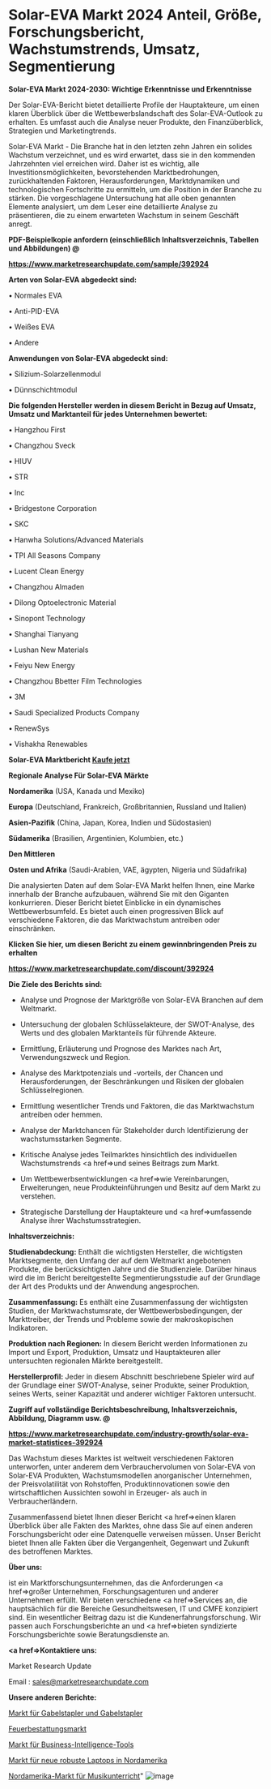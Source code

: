 # Solar-EVA Markt 2024 Anteil, Größe, Forschungsbericht, Wachstumstrends, Umsatz, Segmentierung

<strong>Solar-EVA Markt 2024-2030: Wichtige Erkenntnisse und Erkenntnisse</strong>

Der Solar-EVA-Bericht bietet detaillierte Profile der Hauptakteure, um einen klaren Überblick über die Wettbewerbslandschaft des Solar-EVA-Outlook zu erhalten. Es umfasst auch die Analyse neuer Produkte, den Finanzüberblick, Strategien und Marketingtrends.

Solar-EVA Markt - Die Branche hat in den letzten zehn Jahren ein solides Wachstum verzeichnet, und es wird erwartet, dass sie in den kommenden Jahrzehnten viel erreichen wird. Daher ist es wichtig, alle Investitionsmöglichkeiten, bevorstehenden Marktbedrohungen, zurückhaltenden Faktoren, Herausforderungen, Marktdynamiken und technologischen Fortschritte zu ermitteln, um die Position in der Branche zu stärken. Die vorgeschlagene Untersuchung hat alle oben genannten Elemente analysiert, um dem Leser eine detaillierte Analyse zu präsentieren, die zu einem erwarteten Wachstum in seinem Geschäft anregt.



<strong><b>PDF-Beispielkopie anfordern (einschließlich Inhaltsverzeichnis, Tabellen und Abbildungen) @ </b></strong>

<strong><a href=https://www.marketresearchupdate.com/sample/392924>

<strong>https://www.marketresearchupdate.com/sample/392924</u></a></strong></strong>



<strong>Arten von Solar-EVA abgedeckt sind:</strong>

• Normales EVA

• Anti-PID-EVA

• Weißes EVA

• Andere



<strong>Anwendungen von Solar-EVA abgedeckt sind:</strong>

• Silizium-Solarzellenmodul

• Dünnschichtmodul



<strong>Die folgenden Hersteller werden in diesem Bericht in Bezug auf Umsatz, Umsatz und Marktanteil für jedes Unternehmen bewertet:</strong>

• Hangzhou First

• Changzhou Sveck

• HIUV

• STR

• Inc

• Bridgestone Corporation

• SKC

• Hanwha Solutions/Advanced Materials

• TPI All Seasons Company

• Lucent Clean Energy

• Changzhou Almaden

• Dilong Optoelectronic Material

• Sinopont Technology

• Shanghai Tianyang

• Lushan New Materials

• Feiyu New Energy

• Changzhou Bbetter Film Technologies

• 3M

• Saudi Specialized Products Company

• RenewSys

• Vishakha Renewables



<strong>Solar-EVA Marktbericht <a href=https://www.marketresearchupdate.com/buynow/392924>Kaufe jetzt</a></strong>



<strong>Regionale Analyse Für Solar-EVA Märkte</strong>



<strong>Nordamerika</strong> (USA, Kanada und Mexiko)



<strong>Europa</strong> (Deutschland, Frankreich, Großbritannien, Russland und Italien)



<strong>Asien-Pazifik</strong> (China, Japan, Korea, Indien und Südostasien)



<strong>Südamerika</strong> (Brasilien, Argentinien, Kolumbien, etc.)



<strong>Den Mittleren</strong> 

<strong>Osten und Afrika</strong> (Saudi-Arabien, VAE, ägypten, Nigeria und Südafrika)

Die analysierten Daten auf dem Solar-EVA Markt helfen Ihnen, eine Marke innerhalb der Branche aufzubauen, während Sie mit den Giganten konkurrieren. Dieser Bericht bietet Einblicke in ein dynamisches Wettbewerbsumfeld. Es bietet auch einen progressiven Blick auf verschiedene Faktoren, die das Marktwachstum antreiben oder einschränken.



<strong>Klicken Sie hier, um diesen Bericht zu einem gewinnbringenden Preis zu erhalten
</strong>

<strong><a href=https://www.marketresearchupdate.com/discount/392924>https://www.marketresearchupdate.com/discount/392924</b></u></strong></a>



<strong>Die Ziele des Berichts sind:</strong>

- Analyse und Prognose der Marktgröße von Solar-EVA Branchen auf dem Weltmarkt.

- Untersuchung der globalen Schlüsselakteure, der SWOT-Analyse, des Werts und des globalen Marktanteils für führende Akteure.

- Ermittlung, Erläuterung und Prognose des Marktes nach Art, Verwendungszweck und Region.

- Analyse des Marktpotenzials und -vorteils, der Chancen und Herausforderungen, der Beschränkungen und Risiken der globalen Schlüsselregionen.

- Ermittlung wesentlicher Trends und Faktoren, die das Marktwachstum antreiben oder hemmen.

- Analyse der Marktchancen für Stakeholder durch Identifizierung der wachstumsstarken Segmente.

- Kritische Analyse jedes Teilmarktes hinsichtlich des individuellen Wachstumstrends <a href=>und</a> seines Beitrags zum Markt.

- Um Wettbewerbsentwicklungen <a href=>wie</a> Vereinbarungen, Erweiterungen, neue Produkteinführungen und Besitz auf dem Markt zu verstehen.

- Strategische Darstellung der Hauptakteure und <a href=>umfas</a>sende Analyse ihrer Wachstumsstrategien.



<strong>Inhaltsverzeichnis:</strong>



<strong>Studienabdeckung:</strong> Enthält die wichtigsten Hersteller, die wichtigsten Marktsegmente, den Umfang der auf dem Weltmarkt angebotenen Produkte, die berücksichtigten Jahre und die Studienziele. Darüber hinaus wird die im Bericht bereitgestellte Segmentierungsstudie auf der Grundlage der Art des Produkts und der Anwendung angesprochen.



<strong>Zusammenfassung:</strong> Es enthält eine Zusammenfassung der wichtigsten Studien, der Marktwachstumsrate, der Wettbewerbsbedingungen, der Markttreiber, der Trends und Probleme sowie der makroskopischen Indikatoren.



<strong>Produktion nach Regionen:</strong> In diesem Bericht werden Informationen zu Import und Export, Produktion, Umsatz und Hauptakteuren aller untersuchten regionalen Märkte bereitgestellt.



<strong>Herstellerprofil:</strong> Jeder in diesem Abschnitt beschriebene Spieler wird auf der Grundlage einer SWOT-Analyse, seiner Produkte, seiner Produktion, seines Werts, seiner Kapazität und anderer wichtiger Faktoren untersucht.



<strong><b>Zugriff auf vollständige Berichtsbeschreibung, Inhaltsverzeichnis, Abbildung, Diagramm usw. @ </b></strong>

<strong><a href=https://www.marketresearchupdate.com/industry-growth/solar-eva-market-statistices-392924>https://www.marketresearchupdate.com/industry-growth/solar-eva-market-statistices-392924</a></strong>

Das Wachstum dieses Marktes ist weltweit verschiedenen Faktoren unterworfen, unter anderem dem Verbrauchervolumen von Solar-EVA von Solar-EVA Produkten, Wachstumsmodellen anorganischer Unternehmen, der Preisvolatilität von Rohstoffen, Produktinnovationen sowie den wirtschaftlichen Aussichten sowohl in Erzeuger- als auch in Verbraucherländern.

Zusammenfassend bietet Ihnen dieser Bericht <a href=>einen</a> klaren Überblick über alle Fakten des Marktes, ohne dass Sie auf einen anderen Forschungsbericht oder eine Datenquelle verweisen müssen. Unser Bericht bietet Ihnen alle Fakten über die Vergangenheit, Gegenwart und Zukunft des betroffenen Marktes.



<strong>Über uns:</strong>

 ist ein Marktforschungsunternehmen, das die Anforderungen <a href=>großer</a> Unternehmen, Forschungsagenturen und anderer Unternehmen erfüllt. Wir bieten verschiedene <a href=>Services</a> an, die hauptsächlich für die Bereiche Gesundheitswesen, IT und CMFE konzipiert sind. Ein wesentlicher Beitrag dazu ist die Kundenerfahrungsforschung. Wir passen auch Forschungsberichte an und <a href=>bieten</a> syndizierte Forschungsberichte sowie Beratungsdienste an.



<strong><a href=>Kontaktiere uns:</a></strong>

Market Research Update

Email : sales@marketresearchupdate.com



<strong>Unsere anderen Berichte:</strong>

<a href=https://www.linkedin.com/pulse/forklifts-lift-trucks-market-2023-latest-trending>Markt für Gabelstapler und Gabelstapler</a>

<a href=https://www.linkedin.com/pulse/cremation-market-size-trends-consumption-future>Feuerbestattungsmarkt</a>

<a href=https://www.linkedin.com/pulse/business-intelligence-tools-market-2023-remarking>Markt für Business-Intelligence-Tools</a>

<a href=https://www.linkedin.com/pulse/north-america-new-rugged-laptop-market-demand-growth-challenges>Markt für neue robuste Laptops in Nordamerika</a>

<a href=https://www.linkedin.com/pulse/north-america-music-instruction-market-2023-tjxjf/>Nordamerika-Markt für Musikunterricht</a>"
![image](https://github.com/Gayatrikarjule/Market-Analysis-360/assets/97346546/6bcc3602-d931-4084-9334-a5b2e71d0ee9)
